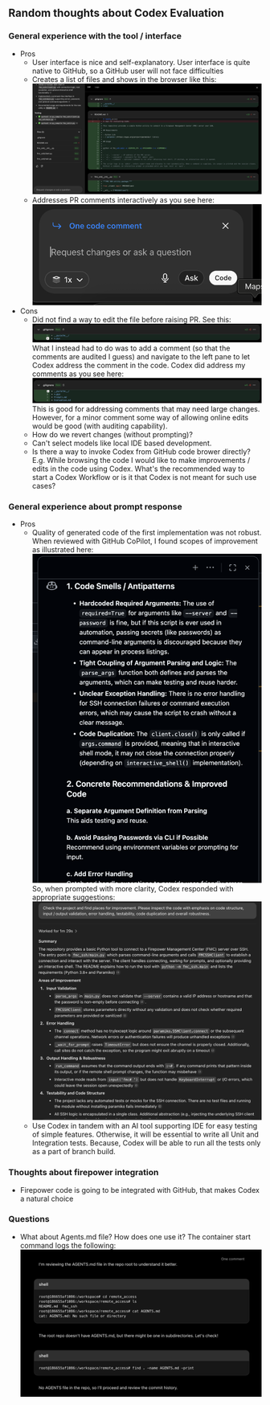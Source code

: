 ## Random thoughts about Codex Evaluation

### General experience with the tool / interface
* Pros
    * User interface is nice and self-explanatory. User interface is quite native to GitHub, so a GitHub user will not face difficulties
    * Creates a list of files and shows in the browser like this:
      ![Prompt 1 Response](screenshots/prompt_1_response.png)
    * Addresses PR comments interactively as you see here:
      ![Addressing PR Comments](screenshots/addressing_PR_comments.png)
* Cons
  * Did not find a way to edit the file before raising PR. See this:
    ![Can't Edit](screenshots/Cant_edit.png)
    What I instead had to do was to add a comment (so that the comments are audited I guess) and navigate to the left pane to let Codex address the comment in the code. Codex did address my comments as you see here:
    ![Address Comments Before Commit](screenshots/address_comments_before_commit.png)
    This is good for addressing comments that may need large changes. However, for a minor comment some way of allowing online edits would be good (with auditing capability).
  * How do we revert changes (without prompting)?
  * Can't select models like local IDE based development.
  * Is there a way to invoke Codex from GitHub code brower directly? E.g. While browsing the code I would like to make improvements / edits in the code using Codex. What's the recommended way to start a Codex Workflow or is it that Codex is not meant for such use cases?

### General experience about prompt response
* Pros
  * Quality of generated code of the first implementation was not robust. When reviewed with GitHub CoPilot, I found scopes of improvement as illustrated here:
    ![GHCP Code Improvements](screenshots/GHCP_Code_improvements.png)
    So, when prompted with more clarity, Codex responded with appropriate suggestions:
    ![Codex Improvement Suggestions](screenshots/Codex_improvement_suggestions.png)
  * Use Codex in tandem with an AI tool supporting IDE for easy testing of simple features. Otherwise, it will be essential to write all Unit and Integration tests. Because, Codex will be able to run all the tests only as a part of branch build.


### Thoughts about firepower integration
* Firepower code is going to be integrated with GitHub, that makes Codex a natural choice

### Questions
* What about Agents.md file? How does one use it? The container start command logs the following:
  ![What's up with Agents.md](screenshots/whats_up_with_agents_md.png)